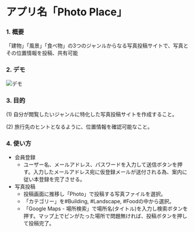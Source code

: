 # アプリ名「Photo Place」

### 1. 概要
「建物」「風景」「食べ物」の3つのジャンルからなる写真投稿サイトで、写真とその位置情報を投稿、共有可能

### 2. デモ
![デモ](https://user-images.githubusercontent.com/69040729/110231724-ce4fff00-7f5c-11eb-868f-c16d1b467007.jpeg)


### 3. 目的
(1) 自分が閲覧したいジャンルに特化した写真投稿サイトを作成すること。

(2) 旅行先のヒントとなるように、位置情報を確認可能なこと。

### 4. 使い方
* 会員登録
  * ユーザー名、メールアドレス、パスワードを入力して送信ボタンを押す。入力したメールアドレス宛に仮登録メールが送付される為、案内に従い本登録を完了させる。
* 写真投稿
  * 投稿画面に推移し「Photo」で投稿する写真ファイルを選択。
  * 「カテゴリー」を#Building, #Landscape, #Foodの中から選択。
  * 「Google Maps - 場所検索」で場所名(タイトル)を入力し検索ボタンを押す。マップ上でピンがたった場所で問題無ければ、投稿ボタンを押して投稿完了。

